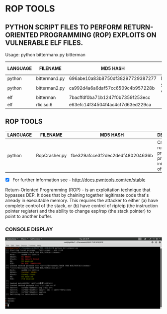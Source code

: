 # ROP TOOLS
## PYTHON SCRIPT FILES TO PERFORM RETURN-ORIENTED PROGRAMMING (ROP) EXPLOITS ON VULNERABLE ELF FILES.

Usage: python bittermanx.py bitterman

| LANGUAGE | FILENAME      | MD5 HASH                         | EXPLOIT METHOD |
|--------  |---------      |---------                         | -----          |
| python   | bitterman1.py | 696abe10a83b8750df38297729387277 | Manual         |
| python   | bitterman2.py | ca992d4a6a6daf57cc6509c4b957228b | Semi Automatic |
| elf      | bitterman     | 7bacffdf0ba71b1247f0b7359f253ecc |                |
| elf      | rlic.so.6     | e63efc14f34504f4ac4cf7d63ed229ca |                |

## ROP TOOLS

| LANGUAGE | FILENAME      | MD5 HASH                         | DESCRIPTION                                                        |
|--------  |---------      |---------                         | -----                                                              |
| python   | RopCrasher.py | fbe329afcce3f2dec2dedf480204636b | Crash's running rop program to produce the initial segfault offset |

- [x] For further information see - http://docs.pwntools.com/en/stable

Return-Oriented Programming (ROP) - is an exploitation technique that bypasses DEP. It does that by chaining together legitimate code that's already in executable memory. This requires the attacker to either (a) have complete control of the stack, or (b) have control of rip/eip (the instruction pointer register) and the ability to change esp/rsp (the stack pointer) to point to another buffer.

### CONSOLE DISPLAY
![Screenshot](picture1.png)

